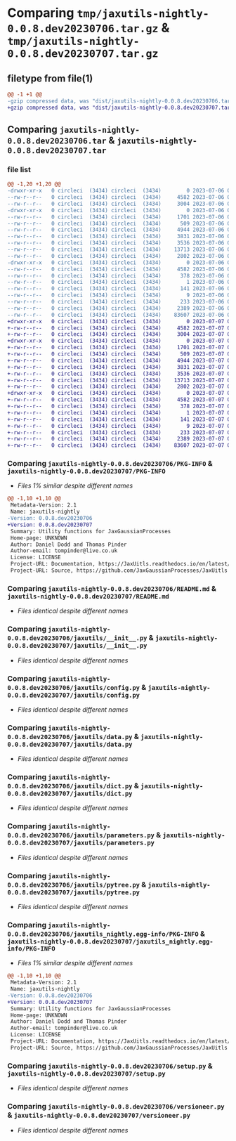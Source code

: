 # Comparing `tmp/jaxutils-nightly-0.0.8.dev20230706.tar.gz` & `tmp/jaxutils-nightly-0.0.8.dev20230707.tar.gz`

## filetype from file(1)

```diff
@@ -1 +1 @@
-gzip compressed data, was "dist/jaxutils-nightly-0.0.8.dev20230706.tar", last modified: Thu Jul  6 00:06:18 2023, max compression
+gzip compressed data, was "dist/jaxutils-nightly-0.0.8.dev20230707.tar", last modified: Fri Jul  7 00:06:28 2023, max compression
```

## Comparing `jaxutils-nightly-0.0.8.dev20230706.tar` & `jaxutils-nightly-0.0.8.dev20230707.tar`

### file list

```diff
@@ -1,20 +1,20 @@
-drwxr-xr-x   0 circleci  (3434) circleci  (3434)        0 2023-07-06 00:06:18.586345 jaxutils-nightly-0.0.8.dev20230706/
--rw-r--r--   0 circleci  (3434) circleci  (3434)     4582 2023-07-06 00:06:18.586345 jaxutils-nightly-0.0.8.dev20230706/PKG-INFO
--rw-r--r--   0 circleci  (3434) circleci  (3434)     3004 2023-07-06 00:06:12.000000 jaxutils-nightly-0.0.8.dev20230706/README.md
-drwxr-xr-x   0 circleci  (3434) circleci  (3434)        0 2023-07-06 00:06:18.586345 jaxutils-nightly-0.0.8.dev20230706/jaxutils/
--rw-r--r--   0 circleci  (3434) circleci  (3434)     1701 2023-07-06 00:06:12.000000 jaxutils-nightly-0.0.8.dev20230706/jaxutils/__init__.py
--rw-r--r--   0 circleci  (3434) circleci  (3434)      509 2023-07-06 00:06:18.586345 jaxutils-nightly-0.0.8.dev20230706/jaxutils/_version.py
--rw-r--r--   0 circleci  (3434) circleci  (3434)     4944 2023-07-06 00:06:12.000000 jaxutils-nightly-0.0.8.dev20230706/jaxutils/config.py
--rw-r--r--   0 circleci  (3434) circleci  (3434)     3831 2023-07-06 00:06:12.000000 jaxutils-nightly-0.0.8.dev20230706/jaxutils/data.py
--rw-r--r--   0 circleci  (3434) circleci  (3434)     3536 2023-07-06 00:06:12.000000 jaxutils-nightly-0.0.8.dev20230706/jaxutils/dict.py
--rw-r--r--   0 circleci  (3434) circleci  (3434)    13713 2023-07-06 00:06:12.000000 jaxutils-nightly-0.0.8.dev20230706/jaxutils/parameters.py
--rw-r--r--   0 circleci  (3434) circleci  (3434)     2802 2023-07-06 00:06:12.000000 jaxutils-nightly-0.0.8.dev20230706/jaxutils/pytree.py
-drwxr-xr-x   0 circleci  (3434) circleci  (3434)        0 2023-07-06 00:06:18.586345 jaxutils-nightly-0.0.8.dev20230706/jaxutils_nightly.egg-info/
--rw-r--r--   0 circleci  (3434) circleci  (3434)     4582 2023-07-06 00:06:18.000000 jaxutils-nightly-0.0.8.dev20230706/jaxutils_nightly.egg-info/PKG-INFO
--rw-r--r--   0 circleci  (3434) circleci  (3434)      378 2023-07-06 00:06:18.000000 jaxutils-nightly-0.0.8.dev20230706/jaxutils_nightly.egg-info/SOURCES.txt
--rw-r--r--   0 circleci  (3434) circleci  (3434)        1 2023-07-06 00:06:18.000000 jaxutils-nightly-0.0.8.dev20230706/jaxutils_nightly.egg-info/dependency_links.txt
--rw-r--r--   0 circleci  (3434) circleci  (3434)      141 2023-07-06 00:06:18.000000 jaxutils-nightly-0.0.8.dev20230706/jaxutils_nightly.egg-info/requires.txt
--rw-r--r--   0 circleci  (3434) circleci  (3434)        9 2023-07-06 00:06:18.000000 jaxutils-nightly-0.0.8.dev20230706/jaxutils_nightly.egg-info/top_level.txt
--rw-r--r--   0 circleci  (3434) circleci  (3434)      233 2023-07-06 00:06:18.586345 jaxutils-nightly-0.0.8.dev20230706/setup.cfg
--rw-r--r--   0 circleci  (3434) circleci  (3434)     2389 2023-07-06 00:06:12.000000 jaxutils-nightly-0.0.8.dev20230706/setup.py
--rw-r--r--   0 circleci  (3434) circleci  (3434)    83607 2023-07-06 00:06:12.000000 jaxutils-nightly-0.0.8.dev20230706/versioneer.py
+drwxr-xr-x   0 circleci  (3434) circleci  (3434)        0 2023-07-07 00:06:28.253342 jaxutils-nightly-0.0.8.dev20230707/
+-rw-r--r--   0 circleci  (3434) circleci  (3434)     4582 2023-07-07 00:06:28.253342 jaxutils-nightly-0.0.8.dev20230707/PKG-INFO
+-rw-r--r--   0 circleci  (3434) circleci  (3434)     3004 2023-07-07 00:06:21.000000 jaxutils-nightly-0.0.8.dev20230707/README.md
+drwxr-xr-x   0 circleci  (3434) circleci  (3434)        0 2023-07-07 00:06:28.257342 jaxutils-nightly-0.0.8.dev20230707/jaxutils/
+-rw-r--r--   0 circleci  (3434) circleci  (3434)     1701 2023-07-07 00:06:21.000000 jaxutils-nightly-0.0.8.dev20230707/jaxutils/__init__.py
+-rw-r--r--   0 circleci  (3434) circleci  (3434)      509 2023-07-07 00:06:28.257342 jaxutils-nightly-0.0.8.dev20230707/jaxutils/_version.py
+-rw-r--r--   0 circleci  (3434) circleci  (3434)     4944 2023-07-07 00:06:21.000000 jaxutils-nightly-0.0.8.dev20230707/jaxutils/config.py
+-rw-r--r--   0 circleci  (3434) circleci  (3434)     3831 2023-07-07 00:06:21.000000 jaxutils-nightly-0.0.8.dev20230707/jaxutils/data.py
+-rw-r--r--   0 circleci  (3434) circleci  (3434)     3536 2023-07-07 00:06:21.000000 jaxutils-nightly-0.0.8.dev20230707/jaxutils/dict.py
+-rw-r--r--   0 circleci  (3434) circleci  (3434)    13713 2023-07-07 00:06:21.000000 jaxutils-nightly-0.0.8.dev20230707/jaxutils/parameters.py
+-rw-r--r--   0 circleci  (3434) circleci  (3434)     2802 2023-07-07 00:06:21.000000 jaxutils-nightly-0.0.8.dev20230707/jaxutils/pytree.py
+drwxr-xr-x   0 circleci  (3434) circleci  (3434)        0 2023-07-07 00:06:28.253342 jaxutils-nightly-0.0.8.dev20230707/jaxutils_nightly.egg-info/
+-rw-r--r--   0 circleci  (3434) circleci  (3434)     4582 2023-07-07 00:06:28.000000 jaxutils-nightly-0.0.8.dev20230707/jaxutils_nightly.egg-info/PKG-INFO
+-rw-r--r--   0 circleci  (3434) circleci  (3434)      378 2023-07-07 00:06:28.000000 jaxutils-nightly-0.0.8.dev20230707/jaxutils_nightly.egg-info/SOURCES.txt
+-rw-r--r--   0 circleci  (3434) circleci  (3434)        1 2023-07-07 00:06:28.000000 jaxutils-nightly-0.0.8.dev20230707/jaxutils_nightly.egg-info/dependency_links.txt
+-rw-r--r--   0 circleci  (3434) circleci  (3434)      141 2023-07-07 00:06:28.000000 jaxutils-nightly-0.0.8.dev20230707/jaxutils_nightly.egg-info/requires.txt
+-rw-r--r--   0 circleci  (3434) circleci  (3434)        9 2023-07-07 00:06:28.000000 jaxutils-nightly-0.0.8.dev20230707/jaxutils_nightly.egg-info/top_level.txt
+-rw-r--r--   0 circleci  (3434) circleci  (3434)      233 2023-07-07 00:06:28.257342 jaxutils-nightly-0.0.8.dev20230707/setup.cfg
+-rw-r--r--   0 circleci  (3434) circleci  (3434)     2389 2023-07-07 00:06:21.000000 jaxutils-nightly-0.0.8.dev20230707/setup.py
+-rw-r--r--   0 circleci  (3434) circleci  (3434)    83607 2023-07-07 00:06:21.000000 jaxutils-nightly-0.0.8.dev20230707/versioneer.py
```

### Comparing `jaxutils-nightly-0.0.8.dev20230706/PKG-INFO` & `jaxutils-nightly-0.0.8.dev20230707/PKG-INFO`

 * *Files 1% similar despite different names*

```diff
@@ -1,10 +1,10 @@
 Metadata-Version: 2.1
 Name: jaxutils-nightly
-Version: 0.0.8.dev20230706
+Version: 0.0.8.dev20230707
 Summary: Utility functions for JaxGaussianProcesses
 Home-page: UNKNOWN
 Author: Daniel Dodd and Thomas Pinder
 Author-email: tompinder@live.co.uk
 License: LICENSE
 Project-URL: Documentation, https://JaxUitls.readthedocs.io/en/latest/
 Project-URL: Source, https://github.com/JaxGaussianProcesses/JaxUitls
```

### Comparing `jaxutils-nightly-0.0.8.dev20230706/README.md` & `jaxutils-nightly-0.0.8.dev20230707/README.md`

 * *Files identical despite different names*

### Comparing `jaxutils-nightly-0.0.8.dev20230706/jaxutils/__init__.py` & `jaxutils-nightly-0.0.8.dev20230707/jaxutils/__init__.py`

 * *Files identical despite different names*

### Comparing `jaxutils-nightly-0.0.8.dev20230706/jaxutils/config.py` & `jaxutils-nightly-0.0.8.dev20230707/jaxutils/config.py`

 * *Files identical despite different names*

### Comparing `jaxutils-nightly-0.0.8.dev20230706/jaxutils/data.py` & `jaxutils-nightly-0.0.8.dev20230707/jaxutils/data.py`

 * *Files identical despite different names*

### Comparing `jaxutils-nightly-0.0.8.dev20230706/jaxutils/dict.py` & `jaxutils-nightly-0.0.8.dev20230707/jaxutils/dict.py`

 * *Files identical despite different names*

### Comparing `jaxutils-nightly-0.0.8.dev20230706/jaxutils/parameters.py` & `jaxutils-nightly-0.0.8.dev20230707/jaxutils/parameters.py`

 * *Files identical despite different names*

### Comparing `jaxutils-nightly-0.0.8.dev20230706/jaxutils/pytree.py` & `jaxutils-nightly-0.0.8.dev20230707/jaxutils/pytree.py`

 * *Files identical despite different names*

### Comparing `jaxutils-nightly-0.0.8.dev20230706/jaxutils_nightly.egg-info/PKG-INFO` & `jaxutils-nightly-0.0.8.dev20230707/jaxutils_nightly.egg-info/PKG-INFO`

 * *Files 1% similar despite different names*

```diff
@@ -1,10 +1,10 @@
 Metadata-Version: 2.1
 Name: jaxutils-nightly
-Version: 0.0.8.dev20230706
+Version: 0.0.8.dev20230707
 Summary: Utility functions for JaxGaussianProcesses
 Home-page: UNKNOWN
 Author: Daniel Dodd and Thomas Pinder
 Author-email: tompinder@live.co.uk
 License: LICENSE
 Project-URL: Documentation, https://JaxUitls.readthedocs.io/en/latest/
 Project-URL: Source, https://github.com/JaxGaussianProcesses/JaxUitls
```

### Comparing `jaxutils-nightly-0.0.8.dev20230706/setup.py` & `jaxutils-nightly-0.0.8.dev20230707/setup.py`

 * *Files identical despite different names*

### Comparing `jaxutils-nightly-0.0.8.dev20230706/versioneer.py` & `jaxutils-nightly-0.0.8.dev20230707/versioneer.py`

 * *Files identical despite different names*

